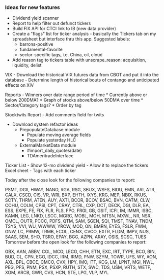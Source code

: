 ### Ideas for new features

* Dividend yield scanner
* Report to help filter out defunct tickers
* Build FIX API for CTCI link to IB (new data provider)
* Create a "flags" list for ticker analysis - basically the Tickers tab on my spreadsheet but interface thru this app. Suggested labels:
    - barrons-positive
    - fundamental-favorite
    - sector-specific tags, i.e. China, oil, cloud
* Add reason tag to tickers table with unscrape_reason: acquisition, liquidity, delist

VIX
    - Download the historical VIX futures data from CBOT and put it into the database
        - Determine length of historical bouts of contango and anticipated effects on XIV


Reports
    - Winners over date range period of time
        * Currently above or below 200DMA?
        * Graph of stocks above/below 50DMA over time
        * Sector/Category tags?
        * Order by tag

    
Stocktwits Report
    - Add comments field for twits

* Download system refactor ideas
    - PrepopulateDatabase module
        - Populate moving average fields
        - Populate yesterday HLC 
    - ExternalMarketData module
        - \#import_daily_quotes(date)
        - TDAmeritradeInterface

Ticker List
    - Show 12-mo dividend yield
    - Allow it to replace the tickers Excel sheet
    - Tags with each ticker
    
    
    
Today after the close look for the following companies to report:

PSMT, DGII, HWAY, NANO, RGA, RSG, SBUX, WSFS, BIDU, EMN, ARI, ATR, CALX, CSCD, OIS, VR, WRI, BXP, EHTH, IXYS, KRG, MEP, NBIX, RKUS, SCTY, THRM, ATEN, AUY, AXTI, BCOR, BCOV, BSAC, BVN, CATM, CLW, COHU, COLM, CPSI, CPT, CRAY, CTRL, CXP, DCT, DECK, DGI, DLR, EA, ESS, EXPE, FE, FIX, FLR, FLS, FPO, FRGI, GB, GSIT, ICFI, IM, IMMR, ISBC, KAMN, LEG, LNKD, LSCC, MGRC, MOBL, MOH, MTSN, MXWL, NR, NSR, OMCL, OUTR, PCCC, PDFS, QTM, SAM, SGEN, SQI, TMST, TNAV, TNDM, TSYS, VVI, WU, WWWW, YRCW, MOD, ON, BMRN, EYES, FSLR, FWM, GNW, LC, PRMW, TRMB, ECOL, CENX, CVCO, EXTR, FLDM, IMPV, NUS, SAAS, SEM, SHO, TSRO, EPAY, BGG, AZPN, ARAY, OSIS, SCSC, TUES
Tomorrow before the open look for the following companies to report:

GBX, AAN, ABBV, COL, MCO, LECO, CHH, ETN, EXC, IRT, TYPE, BCO, BIN, BUD, CL, CPN, EGO, IDCC, IRM, IRMD, PNW, SZYM, TOWR, UFS, WY, AON, AXL, BPL, CBOE, CMCO, CVX, HPY, IMO, ITT, KCG, LM, LPNT, MGI, NWL, PEG, PFS, PNM, PSX, PSXP, RUTH, STX, SWC, TDS, USM, VRTS, WETF, XOM, ARCB, GWR, CVS, HCN, STE, LPG, VLP, MYL
    
    
            
